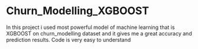 # Churn_Modelling_XGBOOST
In this project i used most powerful model of machine learning that is XGBOOST on churn_modelling dataset and it gives me a great accuracy and prediction results. Code is very easy to understand 
